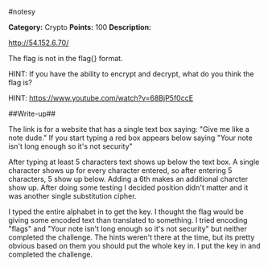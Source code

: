 #notesy

**Category:** Crypto
**Points:** 100
**Description:** 

http://54.152.6.70/

The flag is not in the flag{} format.

HINT: If you have the ability to encrypt and decrypt, what do you think the flag is?

HINT: https://www.youtube.com/watch?v=68BjP5f0ccE


##Write-up##

The link is for a website that has a single text box saying: "Give me like a note dude."  If you start typing a red box appears below saying "Your note isn't long enough so it's not security"

After typing at least 5 characters text shows up below the text box.  A single character shows up for every character entered, so after entering 5 characters, 5 show up below.  Adding a 6th makes an additional charcter show up.  After doing some testing I decided position didn't matter and it was another single substitution cipher.

I typed the entire alphabet in to get the key.  I thought the flag would be giving some encoded text than translated to something.  I tried encoding "flags" and "Your note isn't long enough so it's not security" but neither completed the challenge.  The hints weren't there at the time, but its pretty obvious based on them you should put the whole key in.  I put the key in and completed the challenge.
